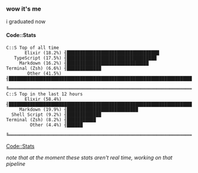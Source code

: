### wow it's me  
i graduated now

#### Code::Stats

```
C::S Top of all time  
       Elixir (18.2%) ╢███████████████████████████████████
   TypeScript (17.5%) ╢██████████████████████████████████
     Markdown (16.2%) ╢███████████████████████████████
Terminal (Zsh) (6.6%) ╢█████████████
        Other (41.5%) ╢████████████████████████████████████████████████████████████████████████████████
                      ╚════════════════════════════════════════════════════════════════════════════════
C::S Top in the last 12 hours
       Elixir (58.4%) ╢████████████████████████████████████████████████████████████████████████████████
     Markdown (19.9%) ╢███████████████████████████
  Shell Script (9.2%) ╢█████████████
Terminal (Zsh) (8.2%) ╢███████████
         Other (4.4%) ╢██████
                      ╚════════════════════════════════════════════════════════════════════════════════
```
[Code::Stats](https://codestats.net/users/ThzeTerminator)

*note that at the moment these stats aren't real time, working on that pipeline*
<!--
**JesseStorms/JesseStorms** is a ✨ _special_ ✨ repository because its `README.md` (this file) appears on your GitHub profile.

Here are some ideas to get you started:

- 🔭 I’m currently working on ...
- 🌱 I’m currently learning ...
- 👯 I’m looking to collaborate on ...
- 🤔 I’m looking for help with ...
- 💬 Ask me about ...
- 📫 How to reach me: ...
- 😄 Pronouns: ...
- ⚡ Fun fact: ...
-->
